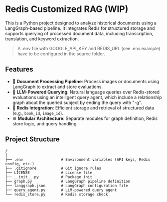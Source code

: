 # Redis Customized RAG (WIP)

This is a Python project designed to analyze historical documents using a LangGraph-based pipeline. It integrates Redis for structured storage and supports querying of processed document data, including transcription, translation, and keyword extraction.

> A .env file with GOOGLE_API_KEY and REDIS_URL (see .env.example) have to be configured in the source folder.

## Features

- 📄 **Document Processing Pipeline**: Process images or documents using LangGraph to extract and store evaluations.
- 🧠 **LLM-Powered Querying**: Natural language queries over Redis-stored evaluations using an intelligent query agent, which include a relationship graph about the queried subject by ending the query with "-g".
- 💾 **Redis Integration**: Efficient storage and retrieval of structured data (e.g., `book_id`, `image_id`).
- ⚙️ **Modular Architecture**: Separate modules for graph definition, Redis store logic, and query handling.

## Project Structure

```
/
│
├── .env                 # Environment variables (API keys, Redis config, etc.)
├── .gitignore           # Git ignore rules
├── LICENSE              # License file
├── __init__.py          # Package init
├── graph.py             # LangGraph pipeline definition
├── langgraph.json       # LangGraph configuration file
├── query_agent.py       # LLM-powered query agent
└── redis_store.py       # Redis storage check
```
